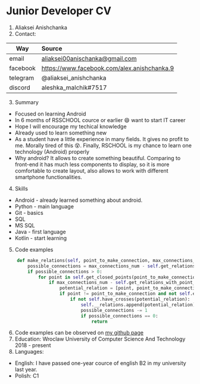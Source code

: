 # Junior Developer CV
1. Aliaksei Anishchanka
2. Contact:

| Way      | Source |
| -------- |:------ |
| email    | aliaksei00anischanka@gmail.com |
| facebook | https://www.facebook.com/alex.anishchanka.9 |
| telegram | @aliaksei_anishchanka |
| discord  | aleshka_malchik#7517 |
3. Summary
* Focused on learning Android
* In 6 months of RSSCHOOL cource or earlier :smile: want to start IT career
* Hope I will encourage my techical knowledge
* Already used to learn something new
* As a student have a little experience in many fields. It gives no profit to me. Morally tired of this :dizzy_face:. Finally, RSCHOOL is my chance to learn one technology (Android) properly
* Why android? It allows to create something beautiful. Comparing to  front-end it has much less components to display, so it is more  comfortable to create layout, also allows to work with different  smartphone functionalities.
4. Skills
* Android - already learned something about android. 
* Python - main language
* Git - basics
* SQL
* MS SQL
* Java - first language
* Kotlin - start learning
5. Code examples  
```python
    def make_relations(self, point_to_make_connection, max_connections_num=3):
        possible_connections = max_connections_num - self.get_relations_with_point_count(point_to_make_connection)
        if possible_connections > 0:
            for point in self.get_closed_points(point_to_make_connection):
                if max_connections_num - self.get_relations_with_point_count(point) > 0:
                    potential_relation = [point, point_to_make_connection]
                    if point != point_to_make_connection and not self.exist_relation(potential_relation):
                        if not self.have_crosses(potential_relation):
                            self.__relations.append(potential_relation)
                            possible_connections -= 1
                            if possible_connections == 0:
                                return
```
6. Code examples can be observed on [my github page](https://github.com/amsuredev)
7. Education: Wroclaw University of Computer Science And Technology 2018 - present
8. Languages:

* English: I have passed one-year cource of english B2 in my university last year.
* Polish: C1 
